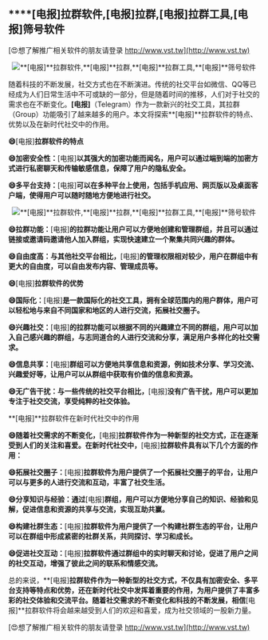 ## ****[电报]**拉群软件,**[电报]**拉群,**[电报]**拉群工具,**[电报]**筛号软件**

[😍想了解推广相关软件的朋友请登录 http://www.vst.tw](http://www.vst.tw)

 <center><img src="https://vst.tw/MP4/tuiguang/png/7.png" alt="**[电报]**拉群软件,**[电报]**拉群,**[电报]**拉群工具,**[电报]**筛号软件"></center>

随着科技的不断发展，社交方式也在不断演进。传统的社交平台如微信、QQ等已经成为人们日常生活中不可或缺的一部分，但是随着时间的推移，人们对于社交的需求也在不断变化。**[电报]**（Telegram）作为一款新兴的社交工具，其拉群（Group）功能吸引了越来越多的用户。本文将探索**[电报]**拉群软件的特点、优势以及在新时代社交中的作用。

**😄**[电报]**拉群软件的特点**

**😄加密安全性：**[电报]**以其强大的加密功能而闻名，用户可以通过端到端的加密方式进行私密聊天和传输敏感信息，保障了用户的隐私安全。**

**😄多平台支持：**[电报]**可以在多种平台上使用，包括手机应用、网页版以及桌面客户端，使得用户可以随时随地方便地进行社交。**

 <center><img src="https://vst.tw/MP4/tuiguang/png/7.png" alt="**[电报]**拉群软件,**[电报]**拉群,**[电报]**拉群工具,**[电报]**筛号软件"></center>

**😄拉群功能：**[电报]**的拉群功能让用户可以方便地创建和管理群组，并且可以通过链接或邀请码邀请他人加入群组，实现快速建立一个聚集共同兴趣的群体。**

**😄自由度高：与其他社交平台相比，**[电报]**的管理权限相对较少，用户在群组中有更大的自由度，可以自由发布内容、管理成员等。**

**😄**[电报]**拉群软件的优势**

**😄国际化：**[电报]**是一款国际化的社交工具，拥有全球范围内的用户群体，用户可以轻松地与来自不同国家和地区的人进行交流，拓展社交圈子。**

**😄兴趣社交：**[电报]**的拉群功能可以根据不同的兴趣建立不同的群组，用户可以加入自己感兴趣的群组，与志同道合的人进行交流和分享，满足用户多样化的社交需求。**

**😄信息共享：**[电报]**群组可以方便地共享信息和资源，例如技术分享、学习交流、兴趣爱好等，让用户可以从群组中获取有价值的信息和资源。**

**😄无广告干扰：与一些传统的社交平台相比，**[电报]**没有广告干扰，用户可以更加专注于社交交流，享受纯粹的社交体验。**

**[电报]**拉群软件在新时代社交中的作用

**😄随着社交需求的不断变化，**[电报]**拉群软件作为一种新型的社交方式，正在逐渐受到人们的关注和喜爱。在新时代社交中，**[电报]**拉群软件具有以下几个方面的作用：**

**😄拓展社交圈子：**[电报]**拉群软件为用户提供了一个拓展社交圈子的平台，让用户可以与更多的人进行交流和互动，丰富了社交生活。**

**😄分享知识与经验：通过**[电报]**群组，用户可以方便地分享自己的知识、经验和见解，促进信息和资源的共享与交流，实现互助共赢。**

**😄构建社群生态：**[电报]**拉群软件为用户提供了一个构建社群生态的平台，让用户可以在群组中形成紧密的社群关系，共同探讨、学习和成长。**

**😄促进社交互动：**[电报]**拉群软件通过群组中的实时聊天和讨论，促进了用户之间的社交互动，增强了彼此之间的联系和情感交流。**

总的来说，**[电报]**拉群软件作为一种新型的社交方式，不仅具有加密安全、多平台支持等特点和优势，还在新时代社交中发挥着重要的作用，为用户提供了丰富多彩的社交体验和交流平台。随着社交需求的不断变化和科技的不断发展，相信**[电报]**拉群软件将会越来越受到人们的欢迎和喜爱，成为社交领域的一股新力量。

[😍想了解推广相关软件的朋友请登录 http://www.vst.tw](http://www.vst.tw)




